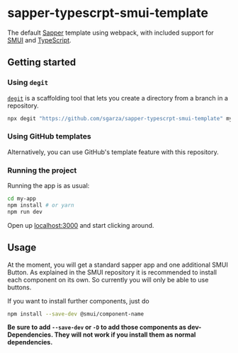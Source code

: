 # sapper-typescrpt-smui-template

The default [Sapper](https://github.com/sveltejs/sapper#webpack) template using webpack, with included support for [SMUI](https://github.com/hperrin/svelte-material-ui) and [TypeScript](https://www.typescriptlang.org/).

## Getting started

### Using `degit`

[`degit`](https://github.com/sgarza/sapper-typescrpt-smui-template) is a scaffolding tool that lets you create a directory from a branch in a repository.

```bash
npx degit "https://github.com/sgarza/sapper-typescrpt-smui-template" my-app
```

### Using GitHub templates

Alternatively, you can use GitHub's template feature with this repository.

### Running the project

Running the app is as usual:

```bash
cd my-app
npm install # or yarn
npm run dev
```

Open up [localhost:3000](http://localhost:3000) and start clicking around.

## Usage

At the moment, you will get a standard sapper app and one additional SMUI Button. As explained in the SMUI repository it is recommended to install each component on its own. So currently you will only be able to use buttons.

If you want to install further components, just do

```bash
npm install --save-dev @smui/component-name
```

**Be sure to add `--save-dev` or `-D` to add those components as dev-Dependencies. They will not work if you install them as normal dependencies.**
